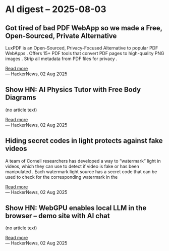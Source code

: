 # AI digest – 2025-08-03

## Got tired of bad PDF WebApp so we made a Free, Open-Sourced, Private Alternative

LuxPDF is an Open-Sourced, Privacy-Focused Alternative to popular PDF WebApps . Offers 15+ PDF tools that convert PDF pages to high-quality PNG images . Strip all metadata from PDF files for privacy .

[Read more](https://luxpdf.com)  
— HackerNews, 02 Aug 2025

## Show HN: AI Physics Tutor with Free Body Diagrams

(no article text)

[Read more](https://www.physicsviewer.com/)  
— HackerNews, 02 Aug 2025

## Hiding secret codes in light protects against fake videos

A team of Cornell researchers has developed a way to “watermark” light in videos, which they can use to detect if video is fake or has been manipulated . Each watermark light source has a secret code that can be used to check for the corresponding watermark in the

[Read more](https://news.cornell.edu/stories/2025/07/hiding-secret-codes-light-protects-against-fake-videos)  
— HackerNews, 02 Aug 2025

## Show HN: WebGPU enables local LLM in the browser – demo site with AI chat

(no article text)

[Read more](https://andreinwald.github.io/browser-llm/)  
— HackerNews, 02 Aug 2025
